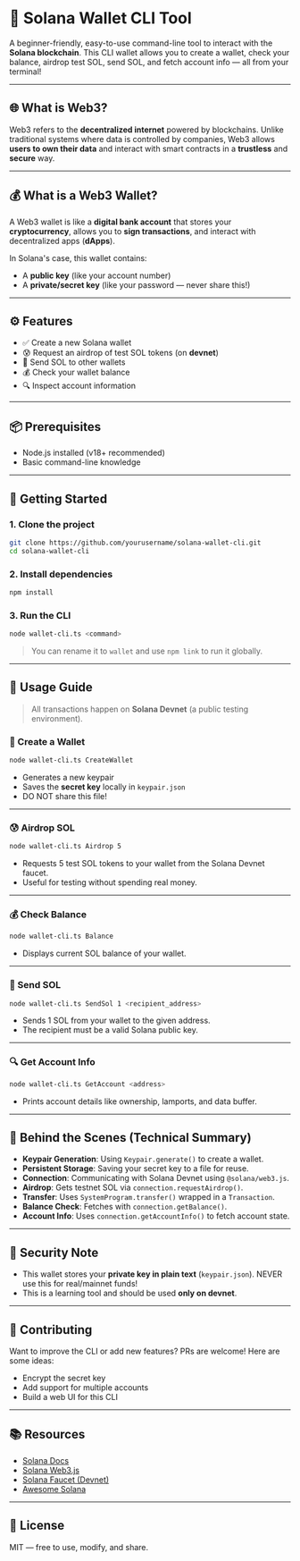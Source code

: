 # 🔐 Solana Wallet CLI Tool

A beginner-friendly, easy-to-use command-line tool to interact with the **Solana blockchain**. This CLI wallet allows you to create a wallet, check your balance, airdrop test SOL, send SOL, and fetch account info — all from your terminal!

---

## 🌐 What is Web3?

Web3 refers to the **decentralized internet** powered by blockchains. Unlike traditional systems where data is controlled by companies, Web3 allows **users to own their data** and interact with smart contracts in a **trustless** and **secure** way.

---

## 💰 What is a Web3 Wallet?

A Web3 wallet is like a **digital bank account** that stores your **cryptocurrency**, allows you to **sign transactions**, and interact with decentralized apps (**dApps**).

In Solana's case, this wallet contains:

* A **public key** (like your account number)
* A **private/secret key** (like your password — never share this!)

---

## ⚙️ Features

* ✅ Create a new Solana wallet
* 😰 Request an airdrop of test SOL tokens (on **devnet**)
* 💸 Send SOL to other wallets
* 💰 Check your wallet balance
* 🔍 Inspect account information

---

## 📦 Prerequisites

* Node.js installed (v18+ recommended)
* Basic command-line knowledge

---

## 🚀 Getting Started

### 1. Clone the project

```bash
git clone https://github.com/yourusername/solana-wallet-cli.git
cd solana-wallet-cli
```

### 2. Install dependencies

```bash
npm install
```

### 3. Run the CLI

```bash
node wallet-cli.ts <command>
```

> You can rename it to `wallet` and use `npm link` to run it globally.

---

## 📘 Usage Guide

> All transactions happen on **Solana Devnet** (a public testing environment).

### 🔐 Create a Wallet

```bash
node wallet-cli.ts CreateWallet
```

* Generates a new keypair
* Saves the **secret key** locally in `keypair.json`
* DO NOT share this file!

---

### 😰 Airdrop SOL

```bash
node wallet-cli.ts Airdrop 5
```

* Requests 5 test SOL tokens to your wallet from the Solana Devnet faucet.
* Useful for testing without spending real money.

---

### 💰 Check Balance

```bash
node wallet-cli.ts Balance
```

* Displays current SOL balance of your wallet.

---

### 💸 Send SOL

```bash
node wallet-cli.ts SendSol 1 <recipient_address>
```

* Sends 1 SOL from your wallet to the given address.
* The recipient must be a valid Solana public key.

---

### 🔍 Get Account Info

```bash
node wallet-cli.ts GetAccount <address>
```

* Prints account details like ownership, lamports, and data buffer.

---

## 🧠 Behind the Scenes (Technical Summary)

* **Keypair Generation**: Using `Keypair.generate()` to create a wallet.
* **Persistent Storage**: Saving your secret key to a file for reuse.
* **Connection**: Communicating with Solana Devnet using `@solana/web3.js`.
* **Airdrop**: Gets testnet SOL via `connection.requestAirdrop()`.
* **Transfer**: Uses `SystemProgram.transfer()` wrapped in a `Transaction`.
* **Balance Check**: Fetches with `connection.getBalance()`.
* **Account Info**: Uses `connection.getAccountInfo()` to fetch account state.

---

## 🛘 Security Note

* This wallet stores your **private key in plain text** (`keypair.json`). NEVER use this for real/mainnet funds!
* This is a learning tool and should be used **only on devnet**.

---

## 🙌 Contributing

Want to improve the CLI or add new features? PRs are welcome! Here are some ideas:

* Encrypt the secret key
* Add support for multiple accounts
* Build a web UI for this CLI

---

## 📚 Resources

* [Solana Docs](https://docs.solana.com/)
* [Solana Web3.js](https://solana-labs.github.io/solana-web3.js/)
* [Solana Faucet (Devnet)](https://solfaucet.com/)
* [Awesome Solana](https://github.com/ajamaica/awesome-solana)

---

## 📜 License

MIT — free to use, modify, and share.

